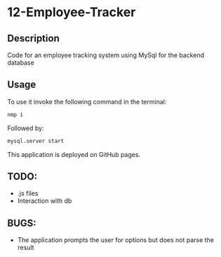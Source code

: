 # 12-Employee-Tracker

## Description
Code for an employee tracking system using MySql for the backend database

## Usage

To use it invoke the following command in the terminal:

```bash
nmp i
```

Followed by:
```bash
mysql.server start
```

This application is deployed on GitHub pages.

## TODO:
* .js files
* Interaction with db

## BUGS:
* The application prompts the user for options but does not parse the result
